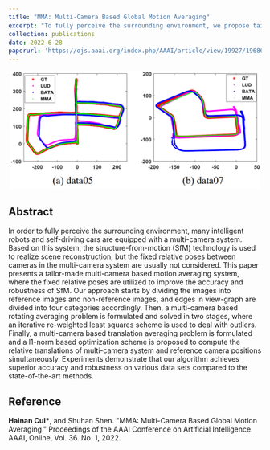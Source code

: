 ```yaml
---
title: "MMA: Multi-Camera Based Global Motion Averaging"
excerpt: "To fully perceive the surrounding environment, we propose tailor-made multi-camera based motion averaging system that calibrates and fuses the rigged constraints automatically.[**Read More**]<br/><img src='/images/MMA.PNG' width='500'>"
collection: publications
date: 2022-6-28
paperurl: 'https://ojs.aaai.org/index.php/AAAI/article/view/19927/19686'
---
```


<div align='center'>
  <img src="/images/MMA.png" width="500">  
</div>

## Abstract

In order to fully perceive the surrounding environment, many intelligent robots and self-driving cars are equipped with a multi-camera system. Based on this system, the structure-from-motion (SfM) technology is used to realize scene reconstruction, but the fixed relative poses between cameras in the multi-camera system are usually not considered. This paper presents a tailor-made multi-camera based motion averaging system, where the fixed relative poses are utilized to improve the accuracy and robustness of SfM. Our approach starts by dividing the images into reference images and non-reference images, and edges in view-graph are divided into four categories accordingly. Then, a multi-camera based rotating averaging problem is formulated and solved in two stages, where an iterative re-weighted least squares scheme is used to deal with outliers. Finally, a multi-camera based translation averaging problem is formulated and a l1-norm based optimization scheme is proposed to compute the relative translations of multi-camera system and reference camera positions simultaneously. Experiments demonstrate that our algorithm achieves superior accuracy and robustness on various data sets compared to the state-of-the-art methods.

## Reference

**Hainan Cui\***, and Shuhan Shen. "MMA: Multi-Camera Based Global Motion Averaging." Proceedings of the AAAI Conference on Artificial Intelligence. AAAI, Online, Vol. 36. No. 1, 2022.